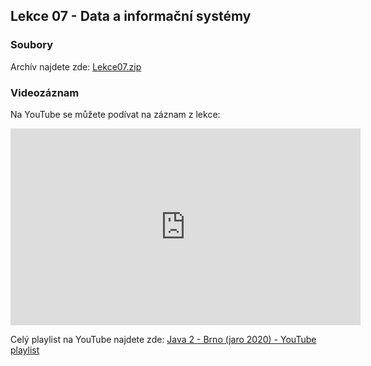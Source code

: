 Lekce 07 - Data a informační systémy
------------------------------------

### Soubory

Archív najdete zde: [Lekce07.zip](/data/2020-jaro/java-2/Java-Training--Projects--Java-2--Lekce07.zip)

### Videozáznam

Na YouTube se můžete podívat na záznam z lekce:

<iframe width="560" height="315"
	src="https://www.youtube.com/embed/j0O39WVaPRU"
	frameborder="0"
	allowfullscreen></iframe>

Celý playlist na YouTube najdete zde:
[Java 2 - Brno (jaro 2020) - YouTube playlist](https://www.youtube.com/playlist?list=PLTCx5oiCrIJ5H1uPvwQYUkhQuznifLe-L)
